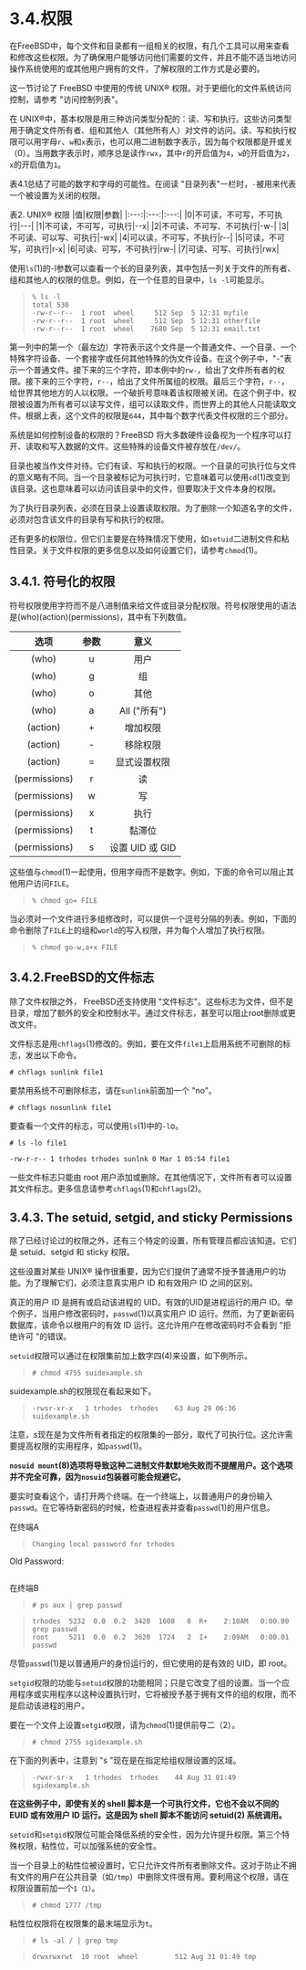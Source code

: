 # 3.4.权限

在FreeBSD中，每个文件和目录都有一组相关的权限，有几个工具可以用来查看和修改这些权限。为了确保用户能够访问他们需要的文件，并且不能不适当地访问操作系统使用的或其他用户拥有的文件，了解权限的工作方式是必要的。

这一节讨论了 FreeBSD 中使用的传统 UNIX® 权限。对于更细化的文件系统访问控制，请参考 "访问控制列表"。

在 UNIX®中，基本权限是用三种访问类型分配的：读、写和执行。这些访问类型用于确定文件所有者、组和其他人（其他所有人）对文件的访问。读、写和执行权限可以用字母`r`、`w`和`x`表示，也可以用二进制数字表示，因为每个权限都是开或关（0）。当用数字表示时，顺序总是读作`rwx`，其中`r`的开启值为`4`，`w`的开启值为`2`，`x`的开启值为`1`。

表4.1总结了可能的数字和字母的可能性。在阅读 "目录列表"一栏时，`-`被用来代表一个被设置为关闭的权限。

表2. UNIX® 权限
|值|权限|参数|
|:---:|:---:|:---:|
|0|不可读，不可写，不可执行|---|
|1|不可读，不可写，可执行|--x|
|2|不可读、不可写、不可执行|-w-|
|3|不可读、可以写、可执行|-wx|
|4|可以读，不可写，不执行|r--|
|5|可读，不可写，可执行|r-x|
|6|可读、可写，不可执行|rw-|
|7|可读、可写、可执行|rwx|

使用`ls`(1)的-l参数可以查看一个长的目录列表，其中包括一列关于文件的所有者、组和其他人的权限的信息。例如，在一个任意的目录中，`ls -l`可能显示。
>```
>% ls -l
>total 530
>-rw-r--r--  1 root  wheel     512 Sep  5 12:31 myfile
>-rw-r--r--  1 root  wheel     512 Sep  5 12:31 otherfile
>-rw-r--r--  1 root  wheel    7680 Sep  5 12:31 email.txt
>```

第一列中的第一个（最左边）字符表示这个文件是一个普通文件、一个目录、一个特殊字符设备、一个套接字或任何其他特殊的伪文件设备。在这个例子中，"-"表示一个普通文件。接下来的三个字符，即本例中的`rw-`，给出了文件所有者的权限。接下来的三个字符，`r--`，给出了文件所属组的权限。最后三个字符，`r--`，给世界其他地方的人以权限。一个破折号意味着该权限被关闭。在这个例子中，权限被设置为所有者可以读写文件，组可以读取文件，而世界上的其他人只能读取文件。根据上表，这个文件的权限是`644`，其中每个数字代表文件权限的三个部分。

系统是如何控制设备的权限的？FreeBSD 将大多数硬件设备视为一个程序可以打开、读取和写入数据的文件。这些特殊的设备文件被存放在`/dev/`。

目录也被当作文件对待。它们有读、写和执行的权限。一个目录的可执行位与文件的意义略有不同。当一个目录被标记为可执行时，它意味着可以使用`cd`(1)改变到该目录。这也意味着可以访问该目录中的文件，但要取决于文件本身的权限。

为了执行目录列表，必须在目录上设置读取权限。为了删除一个知道名字的文件，必须对包含该文件的目录有写和执行的权限。

还有更多的权限位，但它们主要是在特殊情况下使用，如`setuid`二进制文件和粘性目录。关于文件权限的更多信息以及如何设置它们，请参考`chmod`(1)。

## 3.4.1. 符号化的权限

符号权限使用字符而不是八进制值来给文件或目录分配权限。符号权限使用的语法是(who)(action)(permissions)，其中有下列数值。

|选项|参数|意义|
|:---:|:---:|:---:|
|(who)|u|用户
|(who)|g|组|
|(who)|o|其他|
|(who)|a|All ("所有")|
|(action)|+|增加权限|
|(action)|-|移除权限|
|(action)|=|显式设置权限|
|(permissions)|r|读|
|(permissions)|w|写|
|(permissions)|x|执行|
|(permissions)|t|黏滞位|
|(permissions)|s|设置 UID 或 GID|

这些值与`chmod`(1)一起使用，但用字母而不是数字。例如，下面的命令可以阻止其他用户访问`FILE`。
>```
>% chmod go= FILE
>```

当必须对一个文件进行多组修改时，可以提供一个逗号分隔的列表。例如，下面的命令删除了`FILE`上的组和`world`的写入权限，并为每个人增加了执行权限。

>```
>% chmod go-w,a+x FILE
>```

## 3.4.2.FreeBSD的文件标志

除了文件权限之外， FreeBSD还支持使用 "文件标志"。这些标志为文件，但不是目录，增加了额外的安全和控制水平。通过文件标志，甚至可以阻止root删除或更改文件。

文件标志是用`chflags`(1)修改的。例如，要在文件`file1`上启用系统不可删除的标志，发出以下命令。
```
# chflags sunlink file1
```

要禁用系统不可删除标志，请在`sunlink`前面加一个 "no"。
```
# chflags nosunlink file1
```

要查看一个文件的标志，可以使用`ls`(1)中的`-l`o。
```
# ls -lo file1
```

```
-rw-r-r-- 1 trhodes trhodes sunlnk 0 Mar 1 05:54 file1
```

一些文件标志只能由 root 用户添加或删除。在其他情况下，文件所有者可以设置其文件标志。更多信息请参考`chflags`(1)和`chflags`(2)。

## 3.4.3. The setuid, setgid, and sticky Permissions

除了已经讨论过的权限之外，还有三个特定的设置，所有管理员都应该知道。它们是 setuid、setgid 和 sticky 权限。

这些设置对某些 UNIX® 操作很重要，因为它们提供了通常不授予普通用户的功能。为了理解它们，必须注意真实用户 ID 和有效用户 ID 之间的区别。

真正的用户 ID 是拥有或启动该进程的 UID。有效的UID是进程运行的用户 ID。举个例子，当用户修改密码时，`passwd`(1)以真实用户 ID 运行。然而，为了更新密码数据库，该命令以根用户的有效 ID 运行。这允许用户在修改密码时不会看到 "拒绝许可 "的错误。

`setuid`权限可以通过在权限集前加上数字四(4)来设置，如下例所示。
>```
># chmod 4755 suidexample.sh
>```

suidexample.sh的权限现在看起来如下。
>```
>-rwsr-xr-x   1 trhodes  trhodes    63 Aug 29 06:36 suidexample.sh
>```

注意，s现在是为文件所有者指定的权限集的一部分，取代了可执行位。这允许需要提高权限的实用程序，如`passwd`(1)。

**`nosuid mount`(8)选项将导致这种二进制文件默默地失败而不提醒用户。这个选项并不完全可靠，因为`nosuid`包装器可能会规避它。**

要实时查看这个，请打开两个终端。在一个终端上，以普通用户的身份输入`passwd`。在它等待新密码的时候，检查进程表并查看`passwd`(1)的用户信息。

在终端A
>```
>Changing local password for trhodes
Old Password:
>```

在终端B
>```
># ps aux | grep passwd
>```

>```
>trhodes  5232  0.0  0.2  3420  1608   0  R+    2:10AM   0:00.00 grep passwd
>root     5211  0.0  0.2  3620  1724   2  I+    2:09AM   0:00.01 passwd
>```

尽管`passwd`(1)是以普通用户的身份运行的，但它使用的是有效的 UID，即 root。

`setgid`权限的功能与`setuid`权限的功能相同；只是它改变了组的设置。当一个应用程序或实用程序以这种设置执行时，它将被授予基于拥有文件的组的权限，而不是启动该进程的用户。

要在一个文件上设置`setgid`权限，请为`chmod`(1)提供前导二（2）。
>```
># chmod 2755 sgidexample.sh
>```

在下面的列表中，注意到 "s "现在是在指定给组权限设置的区域。
>```
>-rwxr-sr-x   1 trhodes  trhodes    44 Aug 31 01:49 sgidexample.sh
>```

**在这些例子中，即使有关的 shell 脚本是一个可执行文件，它也不会以不同的 EUID 或有效用户 ID 运行。这是因为 shell 脚本不能访问 setuid(2) 系统调用。**

`setuid`和`setgid`权限位可能会降低系统的安全性，因为允许提升权限。第三个特殊权限，粘性位，可以加强系统的安全性。

当一个目录上的粘性位被设置时，它只允许文件所有者删除文件。这对于防止不拥有文件的用户在公共目录（如`/tmp`）中删除文件很有用。要利用这个权限，请在权限设置前加一个`1（1）`。
>```
># chmod 1777 /tmp
>```

粘性位权限将在权限集的最末端显示为`t`。
>```
># ls -al / | grep tmp
>```

>```
>drwxrwxrwt  10 root  wheel         512 Aug 31 01:49 tmp
>```






